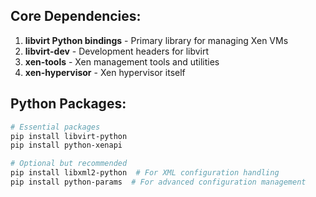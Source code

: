## Core Dependencies:

1. **libvirt Python bindings** - Primary library for managing Xen VMs
2. **libvirt-dev** - Development headers for libvirt
3. **xen-tools** - Xen management tools and utilities
4. **xen-hypervisor** - Xen hypervisor itself

## Python Packages:

```bash
# Essential packages
pip install libvirt-python
pip install python-xenapi

# Optional but recommended
pip install libxml2-python  # For XML configuration handling
pip install python-params  # For advanced configuration management
```